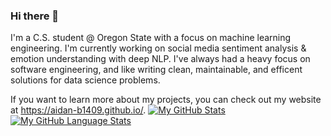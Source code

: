 ### Hi there 👋
I'm a C.S. student @ Oregon State with a focus on machine learning engineering. I'm currently working on social media sentiment analysis & emotion understanding with deep NLP. I've always had a heavy focus on software engineering, and like writing clean, maintainable, and efficent solutions for data science problems.

If you want to learn more about my projects, you can check out my website at https://aidan-b1409.github.io/. 
[![My GitHub Stats](https://github-readme-stats.vercel.app/api/?username=jasongaylord&count_private=true&theme=tokyonight&showicons=true)]()
[![My GitHub Language Stats](https://github-readme-stats.vercel.app/api/top-langs/?username=jasongaylord&langs_count=5&theme=tokyonight)]()

<!--
**Aidan-B1409/Aidan-B1409** is a ✨ _special_ ✨ repository because its `README.md` (this file) appears on your GitHub profile.

Here are some ideas to get you started:

- 🔭 I’m currently working on ...
- 🌱 I’m currently learning ...
- 👯 I’m looking to collaborate on ...
- 🤔 I’m looking for help with ...
- 💬 Ask me about ...
- 📫 How to reach me: ...
- 😄 Pronouns: ...
- ⚡ Fun fact: ...
-->
